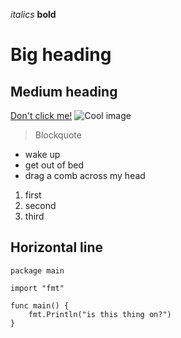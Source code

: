 *italics*
**bold**
# Big heading
## Medium heading
[Don't click me!](news.ycombinator.com)
![Cool image](https://static.wikia.nocookie.net/sel/images/6/65/Lain_s071.jpg/revision/latest?cb=20100513203649)

> Blockquote

- wake up
- get out of bed
- drag a comb across my head

1. first
2. second
3. third

Horizontal line
----

```
package main

import "fmt"

func main() {
	fmt.Println("is this thing on?")
}
```
